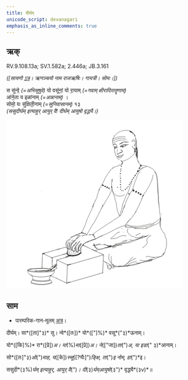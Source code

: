 ```yaml
---
title: दीर्घम्  
unicode_script: devanagari  
emphasis_as_inline_comments: true
---   
```


## ऋक्

RV.9.108.13a; SV.1.582a; 2.446a; JB.3.161

*([सायणो [ऽत्र](https://archive.org/stream/b30094306_0005#page/n423/mode/2up&sa=D&ust=1542425956288000)। ऋणञ्चयो नाम राजऋषिः। गायत्री। सोमः।])*

स सु॑न्वे॒ *(=अभिसुषुवे)* यो वसू॑नां॒ यो रा॒याम् *(=गवाम् क्षीरादिरातॄणाम्)*  
आ॑ने॒ता य इळा॑नाम् *(=अन्नानाम्)* ।  
सोमो॒ यः सु॑क्षिती॒नाम् *(=सुनिवासानम्)* १३  
*(ससुदीर्घम् इत्याहुर् आयुर् वै! दीर्घम् आयुषो वृद्ध्यै।)*

![](../images/soma-extraction-on-a-grAvA.png)

## साम

- पारम्परिक-गान-मूलम् [अत्र](https://sanskritdocuments.org/sites/pssramanujaswamy/AASHEERVACHANA%20SAAMAANI.pdf&sa=D&ust=1542425956289000)।
<div class="audioEmbed"  caption="रामानुजार्यः 1974 " src="https://archive
.org/download/jaiminIya-sAma-gAna-paravastu-tradition-rAmAnuja/dIrgham.mp3"></div>
<div class="audioEmbed"  caption="गोपालार्यः 2015  " src="https://archive
.org/download/jaiminIya-sAma-gAna-paravastu-tradition-gopAla-2015/dIrgham.mp3"></div>
<div class="audioEmbed"  caption="गोपालपवनयोर् अनुवचनम् 2015 1x" src="https://archive
.org/download/jaiminIya-sAma-gAna-paravastu-tradition-anuvachanam-gopAla-pavana-2015/dIrgham.mp3"></div>
<div class="audioEmbed"  caption="गोपालपवनयोर् अनुवचनम् 2015 1.5x" src="https://archive
.org/download/jaiminIya-sAma-gAna-paravastu-tradition-anuvachanam-gopAla-pavana-2015-150p-speed/dIrgham.mp3"></div>

दीर्घम्। सा*([ता]"३)* सु। न्वे*([तः])* यो*(["]%)* वसू*("३)*ऊनाम्।

यो*([कि]%)* रा*([प्रे])*अ। या*(%)*मा*([प्रे])*अ। ने*(["जा])*ता*(")*अ, या इडा*(" ३)*आनाम्।

सो*([तः]"३)*ओ*(")*माह, य*([के])*स्सू*([?प्पैः]")*ङ्क्षि, ता*(")*इ नोम्, हा*(")*इ।

ससुदी*(३%)*र्घम् इत्याहुर्, आयुर् वै*(")*। दी*(३)*र्घम्आयुषो*(३")* वृद्ध्यै*(३v)*॥